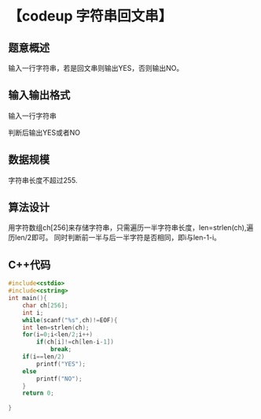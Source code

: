 # 【codeup 字符串回文串】

## 题意概述

输入一行字符串，若是回文串则输出YES，否则输出NO。

## 输入输出格式

输入一行字符串

判断后输出YES或者NO

## 数据规模

字符串长度不超过255.

## 算法设计

用字符数组ch[256]来存储字符串，只需遍历一半字符串长度，len=strlen(ch),遍历len/2即可。
同时判断前一半与后一半字符是否相同，即i与len-1-i。

## C++代码

```cpp
#include<cstdio>
#include<cstring>
int main(){
	char ch[256];
	int i;
	while(scanf("%s",ch)!=EOF){
	int len=strlen(ch);
	for(i=0;i<len/2;i++)
		if(ch[i]!=ch[len-i-1])
			break;
	if(i==len/2)
		printf("YES");
	else
		printf("NO");
    }	
	return 0;
	
}
```
